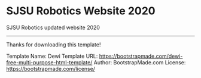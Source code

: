 # SJSU Robotics Website 2020

SJSU Robotics updated website 2020

---

Thanks for downloading this template!

Template Name: Dewi
Template URL: https://bootstrapmade.com/dewi-free-multi-purpose-html-template/
Author: BootstrapMade.com
License: https://bootstrapmade.com/license/
